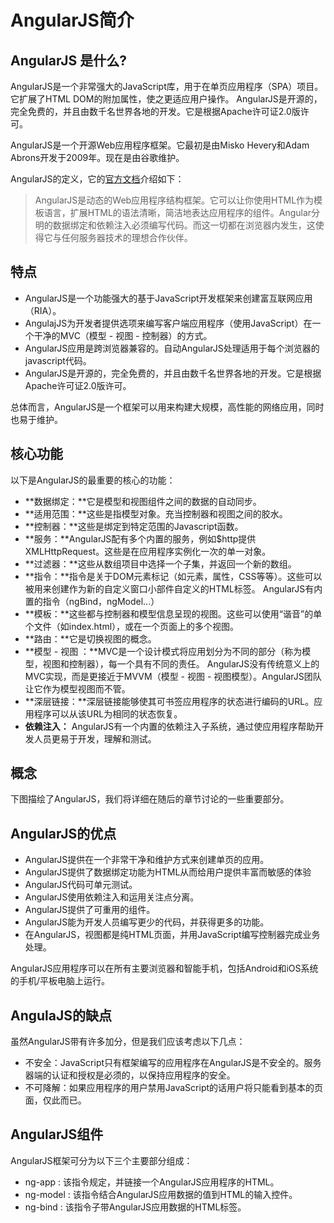 # AngularJS简介

## AngularJS 是什么?

AngularJS是一个非常强大的JavaScript库，用于在单页应用程序（SPA）项目。它扩展了HTML DOM的附加属性，使之更适应用户操作。 AngularJS是开源的，完全免费的，并且由数千名世界各地的开发。它是根据Apache许可证2.0版许可。

AngularJS是一个开源Web应用程序框架。它最初是由Misko Hevery和Adam Abrons开发于2009年。现在是由谷歌维护。

AngularJS的定义，它的[官方文档](http://docs.angularjs.org/guide/introduction)介绍如下：

> AngularJS是动态的Web应用程序结构框架。它可以让你使用HTML作为模板语言，扩展HTML的语法清晰，简洁地表达应用程序的组件。Angular分明的数据绑定和依赖注入必须编写代码。而这一切都在浏览器内发生，这使得它与任何服务器技术的理想合作伙伴。

## 特点

- AngularJS是一个功能强大的基于JavaScript开发框架来创建富互联网应用（RIA）。
- AngulajJS为开发者提供选项来编写客户端应用程序（使用JavaScript）在一个干净的MVC（模型 - 视图 - 控制器）的方式。
- AngularJS应用是跨浏览器兼容的。自动AngularJS处理适用于每个浏览器的javascript代码。
- AngularJS是开源的，完全免费的，并且由数千名世界各地的开发。它是根据Apache许可证2.0版许可。

总体而言，AngularJS是一个框架可以用来构建大规模，高性能的网络应用，同时也易于维护。

## 核心功能

以下是AngularJS的最重要的核心的功能：

- **数据绑定：**它是模型和视图组件之间的数据的自动同步。
- **适用范围：**这些是指模型对象。充当控制器和视图之间的胶水。
- **控制器：**这些是绑定到特定范围的Javascript函数。
- **服务：**AngularJS配有多个内置的服务，例如$http提供XMLHttpRequest。这些是在应用程序实例化一次的单一对象。
- **过滤器：**这些从数组项目中选择一个子集，并返回一个新的数组。
- **指令：**指令是关于DOM元素标记（如元素，属性，CSS等等）。这些可以被用来创建作为新的自定义窗口小部件自定义的HTML标签。 AngularJS有内置的指令（ngBind，ngModel...）
- **模板：**这些都与控制器和模型信息呈现的视图。这些可以使用“谐音”的单个文件（如index.html），或在一个页面上的多个视图。
- **路由：**它是切换视图的概念。
- **模型 - 视图 ：**MVC是一个设计模式将应用划分为不同的部分（称为模型，视图和控制器），每一个具有不同的责任。 AngularJS没有传统意义上的MVC实现，而是更接近于MVVM（模型 - 视图 - 视图模型）。AngularJS团队让它作为模型视图而不管。
- **深层链接：**深层链接能够使其可书签应用程序的状态进行编码的URL。应用程序可以从该URL为相同的状态恢复。
- **依赖注入：** AngularJS有一个内置的依赖注入子系统，通过使应用程序帮助开发人员更易于开发，理解和测试。

## 概念

下图描绘了AngularJS，我们将详细在随后的章节讨论的一些重要部分。

## AngularJS的优点

- AngularJS提供在一个非常干净和维护方式来创建单页的应用。
- AngularJS提供了数据绑定功能为HTML从而给用户提供丰富而敏感的体验
- AngularJS代码可单元测试。
- AngularJS使用依赖注入和运用关注点分离。
- AngularJS提供了可重用的组件。
- AngularJS能为开发人员编写更少的代码，并获得更多的功能。
- 在AngularJS，视图都是纯HTML页面，并用JavaScript编写控制器完成业务处理。

AngularJS应用程序可以在所有主要浏览器和智能手机，包括Android和iOS系统的手机/平板电脑上运行。

## AngulaJS的缺点

虽然AngularJS带有许多加分，但是我们应该考虑以下几点：

- 不安全：JavaScript只有框架编写的应用程序在AngularJS是不安全的。服务器端的认证和授权是必须的，以保持应用程序的安全。
- 不可降解：如果应用程序的用户禁用JavaScript的话用户将只能看到基本的页面，仅此而已。

## AngularJS组件

AngularJS框架可分为以下三个主要部分组成：

- ng-app : 该指令规定，并链接一个AngularJS应用程序的HTML。
- ng-model : 该指令结合AngularJS应用数据的值到HTML的输入控件。
- ng-bind : 该指令子带AngularJS应用数据的HTML标签。